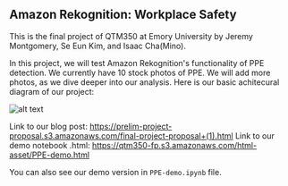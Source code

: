 ## Amazon Rekognition: Workplace Safety

This is the final project of QTM350 at Emory University
by Jeremy Montgomery, Se Eun Kim, and Isaac Cha(Mino).

In this project, we will test Amazon Rekognition's functionality of PPE detection.
We currently have 10 stock photos of PPE. We will add more photos, as we dive deeper into our analysis.
Here is our basic achitecural diagram of our project:

![alt text](https://qtm350-fp.s3.amazonaws.com/QTM350+Final+Architectural+Diagram.drawio.png)

Link to our blog post: https://prelim-project-proposal.s3.amazonaws.com/final-project-proposal+(1).html
Link to our demo notebook .html: https://qtm350-fp.s3.amazonaws.com/html-asset/PPE-demo.html

You can also see our demo version in `PPE-demo.ipynb` file.